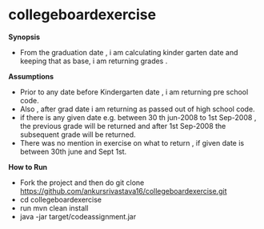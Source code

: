 # collegeboardexercise

**Synopsis**

* From the graduation date , i am calculating kinder garten date and keeping that as base, i am returning grades .

**Assumptions**

* Prior to any date before Kindergarten date , i am returning pre school code.
* Also , after grad date i am returning as passed out of high school code.
* if there is any given date e.g. between 30 th jun-2008 to 1st Sep-2008 , the previous grade will be returned and after  1st Sep-2008 the subsequent grade will be returned.
* There was no mention in exercise on what to return , if given date is between 30th june and Sept 1st.

**How to Run**

* Fork the project and then do  git clone https://github.com/ankursrivastava16/collegeboardexercise.git
* cd collegeboardexercise
* run mvn clean install
* java -jar target/codeassignment.jar


